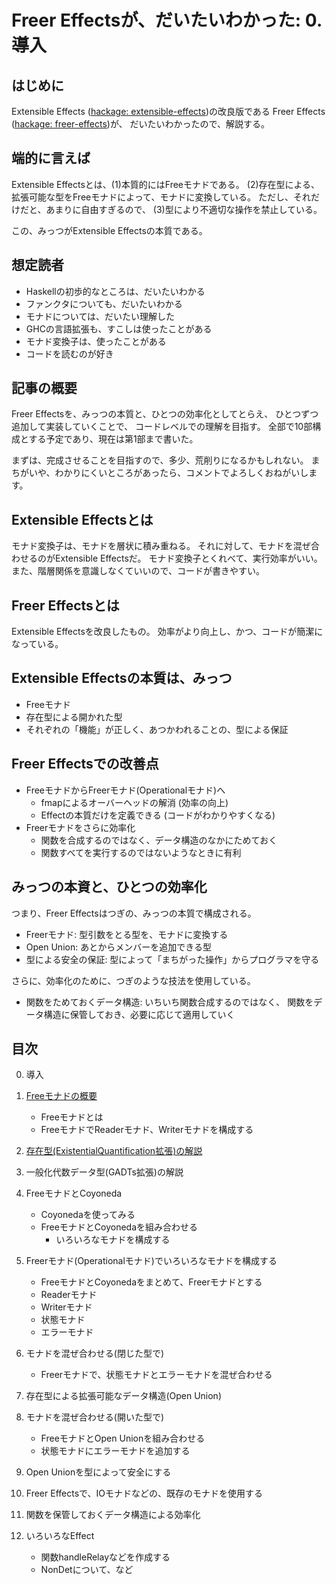 Freer Effectsが、だいたいわかった: 0. 導入
=========================================

はじめに
--------

Extensible Effects ([hackage: extensible-effects](
	https://hackage.haskell.org/package/extensible-effects))の改良版である
Freer Effects ([hackage: freer-effects](
	https://hackage.haskell.org/package/freer-effects))が、
だいたいわかったので、解説する。

端的に言えば
------------

Extensible Effectsとは、(1)本質的にはFreeモナドである。
(2)存在型による、拡張可能な型をFreeモナドによって、モナドに変換している。
ただし、それだけだと、あまりに自由すぎるので、
(3)型により不適切な操作を禁止している。

この、みっつがExtensible Effectsの本質である。

想定読者
--------

* Haskellの初歩的なところは、だいたいわかる
* ファンクタについても、だいたいわかる
* モナドについては、だいたい理解した
* GHCの言語拡張も、すこしは使ったことがある
* モナド変換子は、使ったことがある
* コードを読むのが好き

記事の概要
----------

Freer Effectsを、みっつの本質と、ひとつの効率化としてとらえ、
ひとつずつ追加して実装していくことで、
コードレベルでの理解を目指す。
全部で10部構成とする予定であり、現在は第1部まで書いた。

まずは、完成させることを目指すので、多少、荒削りになるかもしれない。
まちがいや、わかりにくいところがあったら、コメントでよろしくおねがいします。

Extensible Effectsとは
----------------------

モナド変換子は、モナドを層状に積み重ねる。
それに対して、モナドを混ぜ合わせるのがExtensible Effectsだ。
モナド変換子とくれべて、実行効率がいい。
また、階層関係を意識しなくていいので、コードが書きやすい。

Freer Effectsとは
-----------------

Extensible Effectsを改良したもの。
効率がより向上し、かつ、コードが簡潔になっている。

Extensible Effectsの本質は、みっつ
----------------------------------

* Freeモナド
* 存在型による開かれた型
* それぞれの「機能」が正しく、あつかわれることの、型による保証

Freer Effectsでの改善点
-----------------------

* FreeモナドからFreerモナド(Operationalモナド)へ
	+ fmapによるオーバーヘッドの解消 (効率の向上)
	+ Effectの本質だけを定義できる (コードがわかりやすくなる)
* Freerモナドをさらに効率化
	+ 関数を合成するのではなく、データ構造のなかにためておく
	+ 関数すべてを実行するのではないようなときに有利

みっつの本資と、ひとつの効率化
------------------------------

つまり、Freer Effectsはつぎの、みっつの本質で構成される。

* Freerモナド: 型引数をとる型を、モナドに変換する
* Open Union: あとからメンバーを追加できる型
* 型による安全の保証: 型によって「まちがった操作」からプログラマを守る

さらに、効率化のために、つぎのような技法を使用している。

* 関数をためておくデータ構造: 
	いちいち関数合成するのではなく、
	関数をデータ構造に保管しておき、必要に応じて適用していく

目次
----

0. 導入

1. [Freeモナドの概要](free-monad/free-monad.md)
	* Freeモナドとは
	* FreeモナドでReaderモナド、Writerモナドを構成する
2. [存在型(ExistentialQuantification拡張)の解説](
	existential-quantification/existentials.md)
3. 一般化代数データ型(GADTs拡張)の解説
4. FreeモナドとCoyoneda
	* Coyonedaを使ってみる
	* FreeモナドとCoyonedaを組み合わせる
		+ いろいろなモナドを構成する
5. Freerモナド(Operationalモナド)でいろいろなモナドを構成する
	* FreeモナドとCoyonedaをまとめて、Freerモナドとする
	* Readerモナド
	* Writerモナド
	* 状態モナド
	* エラーモナド
6. モナドを混ぜ合わせる(閉じた型で)
	* Freerモナドで、状態モナドとエラーモナドを混ぜ合わせる
7. 存在型による拡張可能なデータ構造(Open Union)
8. モナドを混ぜ合わせる(開いた型で)
	* FreeモナドとOpen Unionを組み合わせる
	* 状態モナドにエラーモナドを追加する
9. Open Unionを型によって安全にする
10. Freer Effectsで、IOモナドなどの、既存のモナドを使用する
11. 関数を保管しておくデータ構造による効率化
12. いろいろなEffect
	* 関数handleRelayなどを作成する
	* NonDetについて、など
